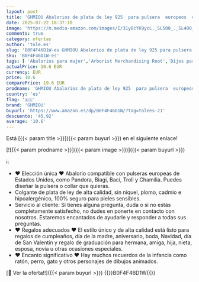 ```yaml
---
layout: post
title: 'GHMIOU Abalorios de plata de ley 925  para pulsera  europeos  collares  joyas  regalo para mujer  m  Plata de ley  Circonita cúbica'
date: 2025-07-22 18:37:10
image: 'https://m.media-amazon.com/images/I/31yBcYK9ycL._SL500_._SL400_.jpg'
comments: true
category: ofertas
author: 'tole.es'
slug: 'B0F4F46D1W-es GHMIOU Abalorios de plata de ley 925 para pulsera europeos...'
sku: 'B0F4F46D1W-es'
tags: [ 'Abalorios para mujer','Arborist Merchandising Root','Dijes para mujer','Joyería para mujer','Moda','Moda Mujer','Selecciones de moda que son tendencia esta semana','Self Service','Special Features Stores','c8538d25-3af9-48d3-aeff-5f3ce5572a36_0','c8538d25-3af9-48d3-aeff-5f3ce5572a36_3301','de','ghmiou','ley','plata','🇪🇸', ]
actualPrice: 10.6 EUR
currency: EUR
price: 10.6
comparePrice: 19.6 EUR
prodname: 'GHMIOU Abalorios de plata de ley 925  para pulsera  europeos  collares  joyas  regalo para mujer  m  Plata de ley  Circonita cúbica'
country: 'es'
flag: '🇪🇸'
brand: 'GHMIOU'
buyurl: 'https://www.amazon.es/dp/B0F4F46D1W/?tag=tolees-21'
descuento: '45.92'
average: '10.6'
---
```


Está [{{< param title >}}]({{< param buyurl >}}) en el siguiente enlace!

[![{{< param prodname >}}]({{< param image >}})]({{< param buyurl >}})

ℹ️:

- ❤ Elección única ❤ Abalorio compatible con pulseras europeas de Estados Unidos, como Pandora, Biagi, Baci, Troll y Chamilia. Puedes diseñar la pulsera o collar que quieras.
- Colgante de plata de ley de alta calidad, sin níquel, plomo, cadmio e hipoalergénico, 100% seguro para pieles sensibles.
- Servicio al cliente: Si tienes alguna pregunta, duda o si no estás completamente satisfecho, no dudes en ponerte en contacto con nosotros. Estaremos encantados de ayudarle y responder a todas sus preguntas.
- ❤ Regalos adecuados ❤ El estilo único y de alta calidad está listo para regalos de cumpleaños, día de la madre, aniversario, boda, Navidad, día de San Valentín y regalo de graduación para hermana, amiga, hija, nieta, esposa, novia u otras ocasiones especiales.
- ❤ Encanto significativo ❤ Hay muchos recuerdos de la infancia como ratón, perro, gato y otros personajes de dibujos animados.

[🛒 Ver la oferta!!]({{< param buyurl >}})
{{<world>}}B0F4F46D1W{{</world>}}
